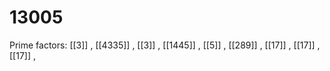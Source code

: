 # 13005

Prime factors: [[3]] , [[4335]] , [[3]] , [[1445]] , [[5]] , [[289]] , [[17]] , [[17]] , [[17]] , 